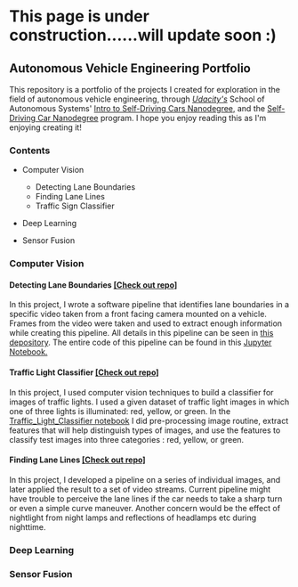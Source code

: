 #  This page is under construction......will update soon :)

## Autonomous Vehicle Engineering Portfolio 

This repository is a portfolio of the projects I created for exploration in the field of autonomous vehicle engineering, through [*Udacity's*](https://www.udacity.com/) School of Autonomous Systems' [Intro to Self-Driving Cars Nanodegree,](https://www.udacity.com/course/intro-to-self-driving-cars--nd113) and the [Self-Driving Car Nanodegree](https://www.udacity.com/course/self-driving-car-engineer-nanodegree--nd013) program. 
I hope you enjoy reading this as I'm enjoying creating it! 

### Contents

- Computer Vision
   - Detecting Lane Boundaries
   - Finding Lane Lines
   - Traffic Sign Classifier

- Deep Learning

- Sensor Fusion

  
### Computer Vision 
#### **Detecting Lane Boundaries**  [[Check out repo]](https://github.com/Arina-W/Detecting-Lane-Boundaries)
In this project, I wrote a software pipeline that identifies lane boundaries in a specific video taken from a front facing camera mounted on a vehicle. Frames from the video were  taken and used to extract enough information while creating this pipeline. All details in this pipeline can be seen in [this depository](https://github.com/Arina-W/Detecting-Lane-Boundaries). The entire code of this pipeline can be found in this [Jupyter Notebook.](http://localhost:8889/notebooks/PycharmProjects/P2/CarND-Advanced-Lane-Lines-master/AdvancedLaneFinding.ipynb)

#### **Traffic Light Classifier**   [[Check out repo]](https://github.com/Arina-W/Traffic_Light_Classifier)
In this project, I used computer vision techniques to build a classifier for images of traffic lights.
I used a given dataset of traffic light images in which one of three lights is illuminated: red, yellow, or green.
In the [Traffic_Light_Classifier notebook](https://github.com/Arina-W/Traffic_Light_Classifier/blob/master/Traffic_Light_Classifier.ipynb) I did
pre-processing image routine, extract features that will help distinguish types of images, and use the features to classify test images into three 
categories : red, yellow, or green. 

#### **Finding Lane Lines**   [[Check out repo]](https://github.com/Arina-W/Finding-Lane-Lines)
In this project, I developed a pipeline on a series of individual images, and later applied the result to a set of video streams.
Current pipeline might have trouble to perceive the lane lines if the car needs to take a sharp turn
or even a simple curve maneuver. Another concern would be the effect of nightlight from night lamps and reflections of headlamps etc
during nighttime. 



### Deep Learning
 

### Sensor Fusion


### 
